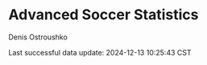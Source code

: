 # Advanced Soccer Statistics
Denis Ostroushko

<!-- gfm -->

Last successful data update: 2024-12-13 10:25:43 CST
